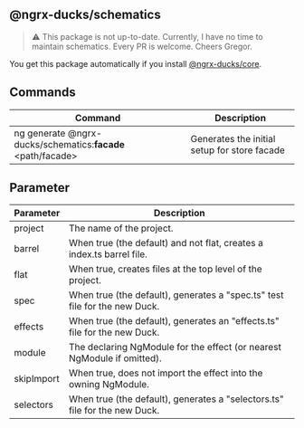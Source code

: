 ## @ngrx-ducks/schematics

> ⚠️ This package is not up-to-date.
> Currently, I have no time to maintain schematics.
> Every PR is welcome.
> Cheers Gregor.

You get this package automatically if you install [@ngrx-ducks/core](https://www.npmjs.com/package/@ngrx-ducks/core).

## Commands

| Command                                                     | Description                                  |
| ----------------------------------------------------------- | -------------------------------------------- |
| ng generate @ngrx-ducks/schematics:**facade** <path/facade> | Generates the initial setup for store facade |

## Parameter

| Parameter  | Description                                                                  |
| ---------- | ---------------------------------------------------------------------------- |
| project    | The name of the project.                                                     |
| barrel     | When true (the default) and not flat, creates a index.ts barrel file.        |
| flat       | When true, creates files at the top level of the project.                    |
| spec       | When true (the default), generates a \"spec.ts\" test file for the new Duck. |
| effects    | When true (the default), generates an \"effects.ts\" file for the new Duck.  |
| module     | The declaring NgModule for the effect (or nearest NgModule if omitted).      |
| skipImport | When true, does not import the effect into the owning NgModule.              |
| selectors  | When true (the default), generates a \"selectors.ts\" file for the new Duck. |
